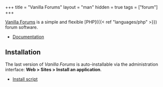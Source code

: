 +++
title = "Vanilla Forums"
layout = "man"
hidden = true
tags = ["forum"]
+++

[Vanilla Forums](https://vanillaforums.com/en/software/) is a simple and flexible [PHP]({{< ref "languages/php" >}}) forum software.

- [Documentation](https://success.vanillaforums.com/kb)

## Installation

The last version of *Vanilla Forums* is auto-installable via the administration interface: **Web > Sites > Install an application**.

- [Install script](https://admin.alwaysdata.com/site/application/script/186/detail/)
